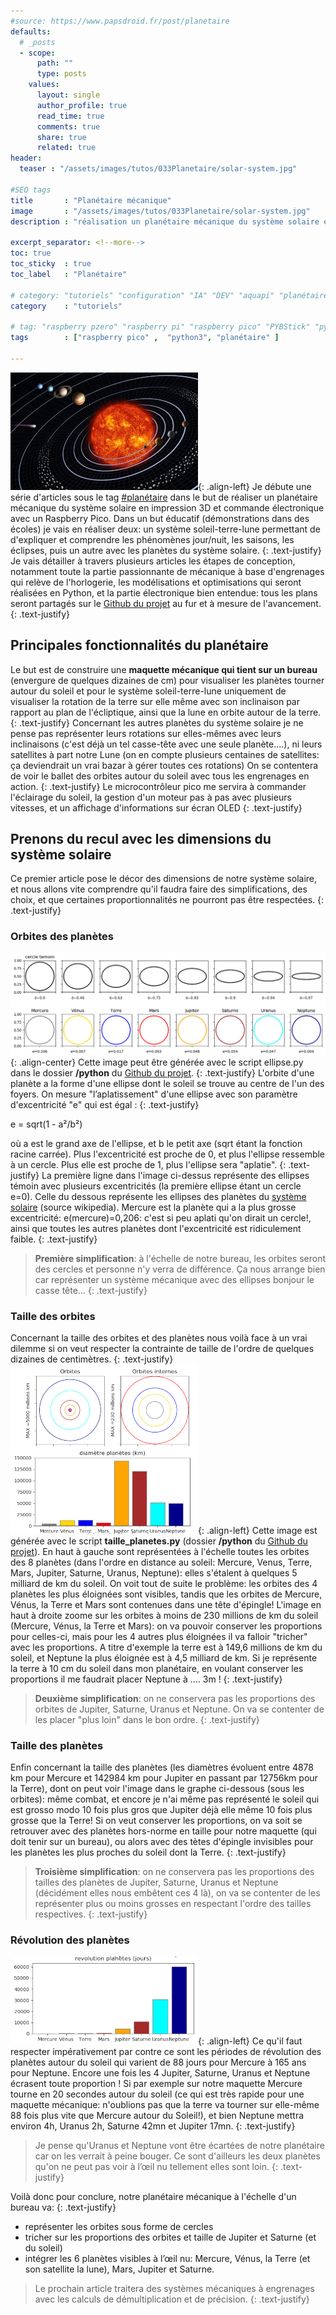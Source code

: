 ```yaml
---
#source: https://www.papsdroid.fr/post/planetaire
defaults:
  # _posts
  - scope:
      path: ""
      type: posts
    values:
      layout: single
      author_profile: true
      read_time: true
      comments: true
      share: true
      related: true
header: 
  teaser : "/assets/images/tutos/033Planetaire/solar-system.jpg"

#SEO tags
title       : "Planétaire mécanique"
image       : "/assets/images/tutos/033Planetaire/solar-system.jpg"
description : "réalisation un planétaire mécanique du système solaire en impression 3D et commande électronique avec un Raspberry Pico."

excerpt_separator: <!--more-->
toc: true
toc_sticky  : true
toc_label   : "Planétaire"

# category: "tutoriels" "configuration" "IA" "DEV" "aquapi" "planétaire" 
category    : "tutoriels" 

# tag: "raspberry pzero" "raspberry pi" "raspberry pico" "PYBStick" "python3" "micro-pyhton" "électronique"
tags        : ["raspberry pico" ,  "python3", "planétaire" ]

---
```


![Planétaire](/assets/images/tutos/033Planetaire/solar-system.jpg){: .align-left}
Je débute une série d'articles sous le tag [#planétaire](https://papsdroidfr.github.io/tags/#planétaire) dans le but de réaliser un planétaire mécanique du système solaire en impression 3D et commande électronique avec un Raspberry Pico. Dans un but éducatif (démonstrations dans des écoles) je vais en réaliser deux: un système soleil-terre-lune permettant de d'expliquer et comprendre les phénomènes jour/nuit, les saisons, les éclipses, puis un autre avec les planètes du système solaire.
{: .text-justify}
Je vais détailler à travers plusieurs articles les étapes de conception, notamment toute la partie passionnante de mécanique à base d'engrenages qui relève de l'horlogerie, les modélisations et optimisations qui seront réalisées en Python, et la partie électronique bien entendue: tous les plans seront partagés sur le [Github du projet](https://github.com/papsdroidfr/planetaire) au fur et à mesure de l'avancement.
{: .text-justify}

## Principales fonctionnalités du planétaire
Le but est de construire une **maquette mécanique qui tient sur un bureau** (envergure de quelques dizaines de cm) pour visualiser les planètes tourner autour du soleil et pour le système soleil-terre-lune uniquement de visualiser la rotation de la terre sur elle même avec son inclinaison par rapport au plan de l'écliptique, ainsi que la lune en orbite autour de la terre.
{: .text-justify}
Concernant les autres planètes du système solaire je ne pense pas représenter leurs rotations sur elles-mêmes avec leurs inclinaisons (c'est déjà un tel casse-tête avec une seule planète....), ni leurs satellites à part notre Lune (on en compte plusieurs centaines de satellites: ça deviendrait un vrai bazar à gérer toutes ces rotations) On se contentera de voir le ballet des orbites autour du soleil avec tous les engrenages en action. 
{: .text-justify}
Le microcontrôleur pico me servira à commander l'éclairage du soleil, la gestion d'un moteur pas à pas avec plusieurs vitesses, et un affichage d'informations sur écran OLED
{: .text-justify}

## Prenons du recul avec les dimensions du système solaire
Ce premier article pose le décor des dimensions de notre système solaire, et nous allons vite comprendre qu'il faudra faire des simplifications, des choix, et que certaines proportionnalités ne pourront pas être respectées.
{: .text-justify}

### Orbites des planètes
![Planétaire](/assets/images/tutos/033Planetaire/ellipses.png){: .align-center}
Cette image peut être générée avec le script ellipse.py dans le dossier **/python** du [Github du projet](https://github.com/papsdroidfr/planetaire).
{: .text-justify}
L'orbite d'une planète a la forme d'une ellipse dont le soleil se trouve au centre de l'un des foyers. On mesure "l’aplatissement" d'une ellipse avec son paramètre d'excentricité "e" qui est égal :
{: .text-justify}

e = sqrt(1 - a²/b²)

où a est le grand axe de l'ellipse, et b le petit axe (sqrt étant la fonction racine carrée). Plus l'excentricité est proche de 0, et plus l'ellipse ressemble à un cercle. Plus elle est proche de 1, plus l'ellipse sera "aplatie". 
{: .text-justify}
La première ligne dans l'image ci-dessus représente des ellipses témoin avec plusieurs excentricités (la première ellipse étant un cercle e=0). Celle du dessous représente les ellipses des planètes du [système solaire](https://fr.m.wikipedia.org/wiki/Syst%C3%A8me_solaire) (source wikipedia). Mercure est la planète qui a la plus grosse excentricité: e(mercure)=0,206: c'est si peu aplati qu'on dirait un cercle!, ainsi que toutes les autres planètes dont l'excentricité est ridiculement faible.
{: .text-justify}
>**Première simplification**: à l'échelle de notre bureau, les orbites seront des cercles et personne n'y verra de différence. Ça nous arrange bien car représenter un système mécanique avec des ellipses bonjour le casse tête... 
{: .text-justify}

### Taille des orbites 
Concernant la taille des orbites et des planètes nous voilà face à un vrai dilemme si on veut respecter la contrainte de taille de l'ordre de quelques dizaines de centimètres.
{: .text-justify}
![Planétaire](/assets/images/tutos/033Planetaire/orbites.png){: .align-left}
Cette image est générée avec le script **taille_planetes.py** (dossier **/python** du [Github du projet](https://github.com/papsdroidfr/planetaire)). En haut à gauche sont représentées à l'échelle toutes les orbites des 8 planètes (dans l'ordre en distance au soleil: Mercure, Venus, Terre, Mars, Jupiter, Saturne, Uranus, Neptune): elles s'étalent à quelques 5 milliard de km du soleil. On voit tout de suite le problème: les orbites des 4 planètes les plus éloignées sont visibles, tandis que les orbites de Mercure, Vénus, la Terre et Mars sont contenues dans une tête d'épingle! L'image en haut à droite zoome sur les orbites à moins de 230 millions de km du soleil (Mercure, Vénus, la Terre et Mars): on va pouvoir conserver les proportions pour celles-ci, mais pour les 4 autres plus éloignées il va falloir "tricher" avec les proportions. A titre d'exemple la terre est à 149,6 millions de km du soleil, et Neptune la plus éloignée est à 4,5 milliard de km. Si je représente la terre à 10 cm du soleil dans mon planétaire, en voulant conserver les proportions il me faudrait placer Neptune à .... 3m !
{: .text-justify}
>**Deuxième simplification**: on ne conservera pas les proportions des orbites de Jupiter, Saturne, Uranus et Neptune. On va se contenter de les placer "plus loin" dans le bon ordre.
{: .text-justify}

### Taille des planètes
Enfin concernant la taille des planètes (les diamètres évoluent entre 4878 km pour Mercure et 142984 km pour Jupiter en passant par 12756km pour la Terre), dont on peut voir l'image dans le graphe ci-dessous (sous les orbites): même combat, et encore je n'ai même pas représenté le soleil qui est grosso modo 10 fois plus gros que Jupiter déjà elle même 10 fois plus grosse que la Terre! Si on veut conserver les proportions, on va soit se retrouver avec des planètes hors-norme en taille pour notre maquette (qui doit tenir sur un bureau), ou alors avec des tètes d'épingle invisibles pour les planètes les plus proches du soleil dont la Terre.
{: .text-justify}
>**Troisième simplification**: on ne conservera pas les proportions des tailles des planètes de Jupiter, Saturne, Uranus et Neptune (décidément elles nous embêtent ces 4 là), on va se contenter de les représenter plus ou moins grosses en respectant l'ordre des tailles respectives.
{: .text-justify}

### Révolution des planètes
![Planétaire](/assets/images/tutos/033Planetaire/revolutions.png){: .align-left}
Ce qu'il faut respecter impérativement par contre ce sont les périodes de révolution des planètes autour du soleil qui varient de 88 jours pour Mercure à 165 ans pour Neptune. Encore une fois les 4 Jupiter, Saturne, Uranus et Neptune écrasent toute proportion ! Si par exemple sur notre maquette Mercure tourne en 20 secondes autour du soleil (ce qui est très rapide pour une maquette mécanique: n'oublions pas que la terre va tourner sur elle-même 88 fois plus vite que Mercure autour du Soleil!), et bien Neptune mettra environ 4h, Uranus 2h, Saturne 42mn et Jupiter 17mn. 
{: .text-justify}
> Je pense qu'Uranus et Neptune vont être écartées de notre planétaire car on les verrait à peine bouger. Ce sont d'ailleurs les deux planètes qu'on ne peut pas voir à l’œil nu tellement elles sont loin.
{: .text-justify}

Voilà donc pour conclure, notre planétaire mécanique à l'échelle d'un bureau va:
{: .text-justify}
* représenter les orbites sous forme de cercles
* tricher sur les proportions des orbites et taille de Jupiter et Saturne (et du soleil)
* intégrer les 6 planètes visibles à l’œil nu: Mercure, Vénus, la Terre (et son satellite la lune), Mars, Jupiter et Saturne.

> Le prochain article traitera des systèmes mécaniques à engrenages avec les calculs de démultiplication et de précision.
{: .text-justify}
